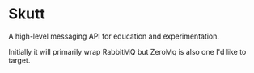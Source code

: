 Skutt
=====

A high-level messaging API for education and experimentation.

Initially it will primarily wrap RabbitMQ but ZeroMq is also one I'd like to target.
